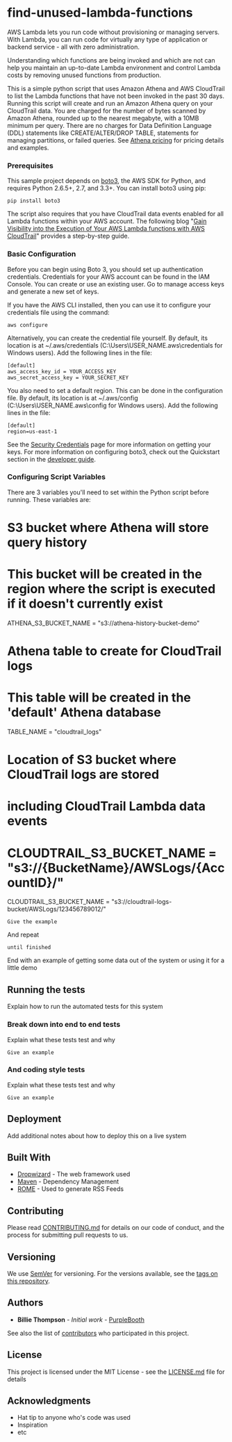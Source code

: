 # find-unused-lambda-functions
AWS Lambda lets you run code without provisioning or managing servers. With Lambda, you can run code for virtually any type of application or backend service - all with zero administration. 

Understanding which functions are being invoked and which are not can help you maintain an up-to-date Lambda environment and control Lambda costs by removing unused functions from production.

This is a simple python script that uses Amazon Athena and AWS CloudTrail to list the Lambda functions that have not been invoked in the past 30 days. Running this script will create and run an Amazon Athena query on your CloudTrail data. You are charged for the number of bytes scanned by Amazon Athena, rounded up to the nearest megabyte, with a 10MB minimum per query. There are no charges for Data Definition Language (DDL) statements like CREATE/ALTER/DROP TABLE, statements for managing partitions, or failed queries. See [Athena pricing](https://aws.amazon.com/athena/pricing/) for pricing details and examples.

### Prerequisites

This sample project depends on [boto3](https://aws.amazon.com/sdk-for-python/), the AWS SDK for Python, and requires Python 2.6.5+, 2.7, and 3.3+. You can install boto3 using pip:

    pip install boto3
	
The script also requires that you have CloudTrail data events enabled for all Lambda functions within your AWS account. The following blog "[Gain Visibility into the Execution of Your AWS Lambda functions with AWS CloudTrail](https://aws.amazon.com/blogs/mt/gain-visibility-into-the-execution-of-your-aws-lambda-functions-with-aws-cloudtrail/)" provides a step-by-step guide.

### Basic Configuration

Before you can begin using Boto 3, you should set up authentication credentials. Credentials for your AWS account can be found in the IAM Console. You can create or use an existing user. Go to manage access keys and generate a new set of keys.

If you have the AWS CLI installed, then you can use it to configure your credentials file using the command:

	aws configure

Alternatively, you can create the credential file yourself. By default, its location is at ~/.aws/credentials (C:\Users\USER_NAME\.aws\credentials for Windows users). Add the following lines in the file:

	[default]
	aws_access_key_id = YOUR_ACCESS_KEY
	aws_secret_access_key = YOUR_SECRET_KEY

You also need to set a default region. This can be done in the configuration file. By default, its location is at ~/.aws/config (C:\Users\USER_NAME\.aws\config for Windows users). Add the following lines in the file:

	[default]
	region=us-east-1

See the [Security Credentials](http://aws.amazon.com/security-credentials) page
for more information on getting your keys. For more information on configuring boto3,
check out the Quickstart section in the [developer guide](https://boto3.readthedocs.org/en/latest/guide/quickstart.html).

### Configuring Script Variables

There are 3 variables you'll need to set within the Python script before running. These variables are:

# S3 bucket where Athena will store query history
# This bucket will be created in the region where the script is executed if it doesn't currently exist
ATHENA_S3_BUCKET_NAME = "s3://athena-history-bucket-demo"

# Athena table to create for CloudTrail logs
# This table will be created in the 'default' Athena database
TABLE_NAME = "cloudtrail_logs"

# Location of S3 bucket where CloudTrail logs are stored
# including CloudTrail Lambda data events
# CLOUDTRAIL_S3_BUCKET_NAME = "s3://{BucketName}/AWSLogs/{AccountID}/"
CLOUDTRAIL_S3_BUCKET_NAME = "s3://cloudtrail-logs-bucket/AWSLogs/123456789012/"

```
Give the example
```

And repeat

```
until finished
```

End with an example of getting some data out of the system or using it for a little demo

## Running the tests

Explain how to run the automated tests for this system

### Break down into end to end tests

Explain what these tests test and why

```
Give an example
```

### And coding style tests

Explain what these tests test and why

```
Give an example
```

## Deployment

Add additional notes about how to deploy this on a live system

## Built With

* [Dropwizard](http://www.dropwizard.io/1.0.2/docs/) - The web framework used
* [Maven](https://maven.apache.org/) - Dependency Management
* [ROME](https://rometools.github.io/rome/) - Used to generate RSS Feeds

## Contributing

Please read [CONTRIBUTING.md](https://gist.github.com/PurpleBooth/b24679402957c63ec426) for details on our code of conduct, and the process for submitting pull requests to us.

## Versioning

We use [SemVer](http://semver.org/) for versioning. For the versions available, see the [tags on this repository](https://github.com/your/project/tags). 

## Authors

* **Billie Thompson** - *Initial work* - [PurpleBooth](https://github.com/PurpleBooth)

See also the list of [contributors](https://github.com/your/project/contributors) who participated in this project.

## License

This project is licensed under the MIT License - see the [LICENSE.md](LICENSE.md) file for details

## Acknowledgments

* Hat tip to anyone who's code was used
* Inspiration
* etc
